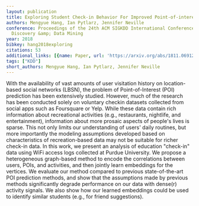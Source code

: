 ```yaml
---
layout: publication
title: Exploring Student Check-in Behavior For Improved Point-of-interest Prediction
authors: Mengyue Hang, Ian Pytlarz, Jennifer Neville
conference: Proceedings of the 24th ACM SIGKDD International Conference on Knowledge
  Discovery &amp; Data Mining
year: 2018
bibkey: hang2018exploring
citations: 53
additional_links: [{name: Paper, url: 'https://arxiv.org/abs/1811.06912'}]
tags: ["KDD"]
short_authors: Mengyue Hang, Ian Pytlarz, Jennifer Neville
---
```

With the availability of vast amounts of user visitation history on
location-based social networks (LBSN), the problem of Point-of-Interest (POI)
prediction has been extensively studied. However, much of the research has been
conducted solely on voluntary checkin datasets collected from social apps such
as Foursquare or Yelp. While these data contain rich information about
recreational activities (e.g., restaurants, nightlife, and entertainment),
information about more prosaic aspects of people's lives is sparse. This not
only limits our understanding of users' daily routines, but more importantly
the modeling assumptions developed based on characteristics of recreation-based
data may not be suitable for richer check-in data. In this work, we present an
analysis of education "check-in" data using WiFi access logs collected at
Purdue University. We propose a heterogeneous graph-based method to encode the
correlations between users, POIs, and activities, and then jointly learn
embeddings for the vertices. We evaluate our method compared to previous
state-of-the-art POI prediction methods, and show that the assumptions made by
previous methods significantly degrade performance on our data with dense(r)
activity signals. We also show how our learned embeddings could be used to
identify similar students (e.g., for friend suggestions).